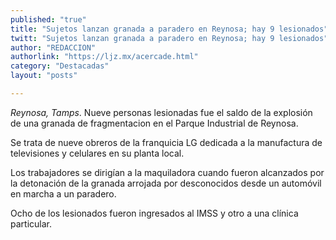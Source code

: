 ```yaml
---
published: "true"
title: "Sujetos lanzan granada a paradero en Reynosa; hay 9 lesionados"
twitt: "Sujetos lanzan granada a paradero en Reynosa; hay 9 lesionados"
author: "REDACCION"
authorlink: "https://ljz.mx/acercade.html"
category: "Destacadas"
layout: "posts"

---
```


*Reynosa, Tamps*. Nueve personas lesionadas fue el saldo de la explosión de una granada de fragmentacion en el Parque Industrial de Reynosa.

Se trata de nueve obreros de la franquicia LG dedicada a la manufactura de televisiones y celulares en su planta local.

Los trabajadores se dirigían a la maquiladora cuando fueron alcanzados por la detonación de la granada arrojada por desconocidos desde un automóvil en marcha a un paradero.

Ocho de los lesionados fueron ingresados al IMSS y otro a una clínica particular.
